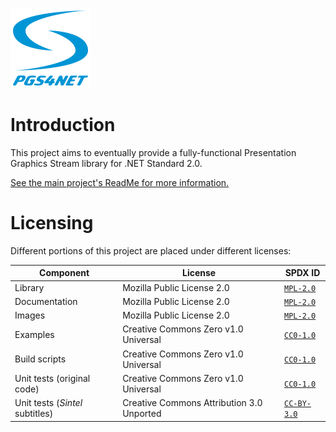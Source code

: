 ﻿<!--
    Copyright 2025 William Swartzendruber

    This Source Code Form is subject to the terms of the Mozilla Public License, v. 2.0. If a
    copy of the MPL was not distributed with this file, You can obtain one at
    https://mozilla.org/MPL/2.0/.

    SPDX-License-Identifier: MPL-2.0
-->

![PGS4NET Logo](./PGS4NET/PackageIcon.png)

# Introduction

This project aims to eventually provide a fully-functional Presentation Graphics Stream library
for .NET Standard 2.0.

[See the main project's ReadMe for more information.](PGS4NET/ReadMe.md)

# Licensing

Different portions of this project are placed under different licenses:

| Component                       | License                                   | SPDX ID                               |
|---------------------------------|-------------------------------------------|---------------------------------------|
| Library                         | Mozilla Public License 2.0                | [`MPL-2.0`](LICENSES/MPL-2.0.txt)     |
| Documentation                   | Mozilla Public License 2.0                | [`MPL-2.0`](LICENSES/MPL-2.0.txt)     |
| Images                          | Mozilla Public License 2.0                | [`MPL-2.0`](LICENSES/MPL-2.0.txt)     |
| Examples                        | Creative Commons Zero v1.0 Universal      | [`CC0-1.0`](LICENSES/CC0-1.0.txt)     |
| Build scripts                   | Creative Commons Zero v1.0 Universal      | [`CC0-1.0`](LICENSES/CC0-1.0.txt)     |
| Unit tests (original code)      | Creative Commons Zero v1.0 Universal      | [`CC0-1.0`](LICENSES/CC0-1.0.txt)     |
| Unit tests (_Sintel_ subtitles) | Creative Commons Attribution 3.0 Unported | [`CC-BY-3.0`](LICENSES/CC-BY-3.0.txt) |
